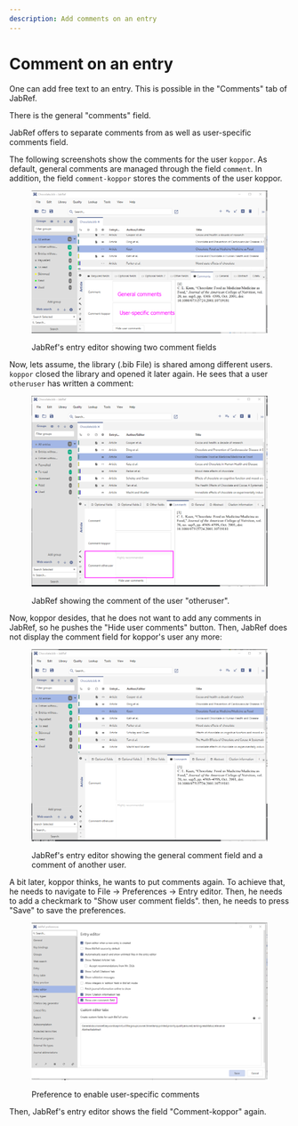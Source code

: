 ```yaml
---
description: Add comments on an entry
---
```


# Comment on an entry

One can add free text to an entry. This is possible in the "Comments" tab of JabRef.&#x20;

There is the general "comments" field.

JabRef offers to separate comments from  as well as user-specific comments field.&#x20;

The following screenshots show the comments for the user `koppor`. As default, general comments are managed through the field `comment`. In addition, the field `comment-koppor` stores the comments of the user koppor.

<figure><img src="../.gitbook/assets/image (5).png" alt=""><figcaption><p>JabRef's entry editor showing two comment fields</p></figcaption></figure>

Now, lets assume, the library (.bib File) is shared among different users. `koppor` closed the library and opened it later again. He sees that a user `otheruser` has written a comment:

<figure><img src="../.gitbook/assets/image (6).png" alt=""><figcaption><p>JabRef showing the comment of the user "otheruser".</p></figcaption></figure>

Now, koppor desides, that he does not want to add any comments in JabRef, so he pushes the "Hide user comments" button. Then, JabRef does not display the comment field for koppor's user any more:

<figure><img src="../.gitbook/assets/image (7).png" alt=""><figcaption><p>JabRef's entry editor showing the general comment field and a comment of another user.</p></figcaption></figure>

A bit later, koppor thinks, he wants to put comments again. To achieve that, he needs to navigate to File -> Preferences -> Entry editor. Then, he needs to add a checkmark to "Show user comment fields". then, he needs to press "Save" to save the preferences.

<figure><img src="../.gitbook/assets/image (8).png" alt=""><figcaption><p>Preference to enable user-specific comments</p></figcaption></figure>

Then, JabRef's entry editor shows the field "Comment-koppor" again.

